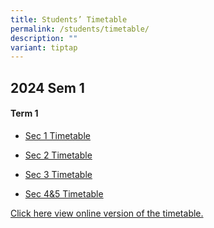```yaml
---
title: Students’ Timetable
permalink: /students/timetable/
description: ""
variant: tiptap
---
```

<h2>2024 Sem 1</h2><h4>Term 1</h4><ul data-tight="true" class="tight"><li><p><a href="/files/Timetables/Students Timetable/2024_Sec1_ClassTT_v2.pdf" rel="noopener noreferrer nofollow" target="_blank">Sec 1 Timetable</a></p></li><li><p><a href="/files/Timetables/Students Timetable/2024_Sec2_ClassTT_v2.pdf" rel="noopener noreferrer nofollow" target="_blank">Sec 2 Timetable</a></p></li><li><p><a href="/files/Timetables/Students Timetable/2024_Sec_3_Class_TT_v5.pdf" rel="noopener noreferrer nofollow" target="_blank">Sec 3 Timetable</a></p></li><li><p><a href="/files/Timetables/Students Timetable/2024_Sec_4_5_Class_TT_v5.pdf" rel="noopener noreferrer nofollow" target="_blank">Sec 4&amp;5 Timetable</a></p></li></ul><p></p><p><a href="https://yishunsec.edupage.org/timetable/view.php" rel="noopener noreferrer nofollow" target="_blank">Click here view online version of the timetable.</a></p><p></p>